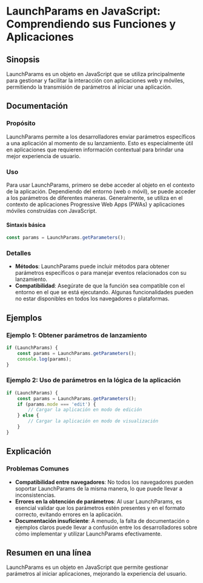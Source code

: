<!--
Meta Description: # LaunchParams en JavaScript: Comprendiendo sus Funciones y Aplicaciones ## Sinopsis LaunchParams es un objeto en JavaScript que se utiliza principalm...
Meta Keywords: launchparams, parámetros, javascript, que, aplicación
-->

# LaunchParams en JavaScript: Comprendiendo sus Funciones y Aplicaciones

## Sinopsis
LaunchParams es un objeto en JavaScript que se utiliza principalmente para gestionar y facilitar la interacción con aplicaciones web y móviles, permitiendo la transmisión de parámetros al iniciar una aplicación.

## Documentación
### Propósito
LaunchParams permite a los desarrolladores enviar parámetros específicos a una aplicación al momento de su lanzamiento. Esto es especialmente útil en aplicaciones que requieren información contextual para brindar una mejor experiencia de usuario.

### Uso
Para usar LaunchParams, primero se debe acceder al objeto en el contexto de la aplicación. Dependiendo del entorno (web o móvil), se puede acceder a los parámetros de diferentes maneras. Generalmente, se utiliza en el contexto de aplicaciones Progressive Web Apps (PWAs) y aplicaciones móviles construidas con JavaScript.

#### Sintaxis básica
```javascript
const params = LaunchParams.getParameters();
```

### Detalles
- **Métodos**: LaunchParams puede incluir métodos para obtener parámetros específicos o para manejar eventos relacionados con su lanzamiento.
- **Compatibilidad**: Asegúrate de que la función sea compatible con el entorno en el que se está ejecutando. Algunas funcionalidades pueden no estar disponibles en todos los navegadores o plataformas.

## Ejemplos
### Ejemplo 1: Obtener parámetros de lanzamiento
```javascript
if (LaunchParams) {
    const params = LaunchParams.getParameters();
    console.log(params);
}
```

### Ejemplo 2: Uso de parámetros en la lógica de la aplicación
```javascript
if (LaunchParams) {
    const params = LaunchParams.getParameters();
    if (params.mode === 'edit') {
        // Cargar la aplicación en modo de edición
    } else {
        // Cargar la aplicación en modo de visualización
    }
}
```

## Explicación
### Problemas Comunes
- **Compatibilidad entre navegadores**: No todos los navegadores pueden soportar LaunchParams de la misma manera, lo que puede llevar a inconsistencias.
- **Errores en la obtención de parámetros**: Al usar LaunchParams, es esencial validar que los parámetros estén presentes y en el formato correcto, evitando errores en la aplicación.
- **Documentación insuficiente**: A menudo, la falta de documentación o ejemplos claros puede llevar a confusión entre los desarrolladores sobre cómo implementar y utilizar LaunchParams efectivamente.

## Resumen en una línea
LaunchParams es un objeto en JavaScript que permite gestionar parámetros al iniciar aplicaciones, mejorando la experiencia del usuario.